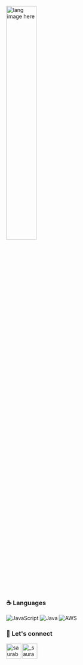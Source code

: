 <p align="left"><img width="40%" src="https://github.com/alansmathew/alansmathew/raw/master/lang.gif" alt="lang image here" />
 </p>

### :coffee: Languages 

![JavaScript](https://img.shields.io/badge/javascript-%23323330.svg?style=for-the-badge&logo=javascript&logoColor=%23F7DF1E)
![Java](https://img.shields.io/badge/java-%23ED8B00.svg?style=for-the-badge&logo=openjdk&logoColor=white)
![AWS](https://img.shields.io/badge/AWS-%23FF9900.svg?style=for-the-badge&logo=amazon-aws&logoColor=white)


### 📝 Let's connect

[<img align="left" alt="saurabh-linkedIn | LinkedIn" width="40px" src="https://img.icons8.com/color/48/000000/linkedin.png" />][linkedin]
[<img align="left" alt="_saurabh-insta_ | Instagram" width="40px" src="https://img.icons8.com/fluent/48/000000/instagram-new.png" />][instagram]

[instagram]: https://www.instagram.com/saurabh111121/
[linkedin]: https://www.linkedin.com/in/saurabh111121/

<!---
saurabh111121/saurabh111121 is a ✨ special ✨ repository because its `README.md` (this file) appears on your GitHub profile.
You can click the Preview link to take a look at your changes.
--->
